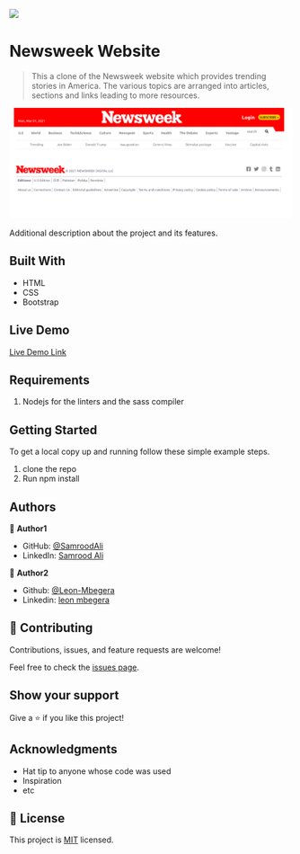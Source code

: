 ![](https://img.shields.io/badge/Microverse-blueviolet)

# Newsweek Website

>This a clone of the Newsweek website which provides trending stories in America. The various topics are arranged into articles, sections and links leading to more resources.

![screenshot](./assets/screenshot.png)

Additional description about the project and its features.

## Built With

- HTML
- CSS
- Bootstrap

## Live Demo

[Live Demo Link](https://samroodali.github.io/newsweek-clone/)

## Requirements

1. Nodejs for the linters and the sass compiler

## Getting Started
To get a local copy up and running follow these simple example steps.

1. clone the repo
2. Run npm install

## Authors

👤 **Author1**

- GitHub: [@SamroodAli](https://github.com/SamroodAli)
- LinkedIn: [Samrood Ali](https://www.linkedin.com/in/samrood-ali/)

👤 **Author2**

- Github: [@Leon-Mbegera](https://github.com/Leon-Mbegera)
- Linkedin: [leon mbegera](https://www.linkedin.com/in/leon-mbegera-053991174/)
## 🤝 Contributing

Contributions, issues, and feature requests are welcome!

Feel free to check the [issues page](issues/).

## Show your support

Give a ⭐️ if you like this project!

## Acknowledgments

- Hat tip to anyone whose code was used
- Inspiration
- etc

## 📝 License

This project is [MIT](lic.url) licensed.
